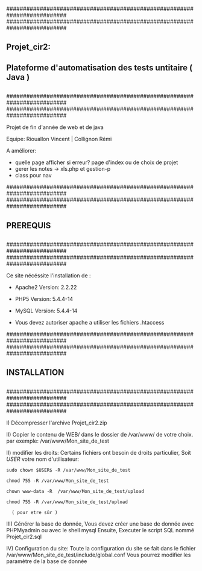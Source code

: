 ##########################################################################
##########################################################################
##                                                                      ##
##                          Projet_cir2:                                ##
##        Plateforme d'automatisation des tests untitaire ( Java )      ##
##                                                                      ##
##########################################################################
##########################################################################

Projet de fin d'année de web et de java

Equipe: Riouallon Vincent | Collignon Rémi

A améliorer:
- quelle page afficher si erreur? page d'index ou de choix de projet
- gerer les notes -> xls.php et gestion-p
- class pour nav

##########################################################################
##########################################################################
##                                                                      ##
##                            PREREQUIS                                 ##
##                                                                      ##
##########################################################################
##########################################################################

Ce site nécéssite l'installation de :

  - Apache2     Version:  2.2.22
  - PHP5        Version:  5.4.4-14
  - MySQL       Version:  5.4.4-14

  - Vous devez autoriser apache a utiliser les fichiers .htaccess

##########################################################################
##########################################################################
##                                                                      ##
##                           INSTALLATION                               ##
##                                                                      ##
##########################################################################
##########################################################################

I)    Décompresser l'archive Projet_cir2.zip

II)   Copier le contenu de WEB/ dans le dossier de /var/www/ de votre 
	    choix.
      par exemple: /var/www/Mon_site_de_test

II)   modifier les droits:
      Certains fichiers ont besoin de droits particulier,
      Soit $USER$ votre nom d'utilisateur:

	sudo chown $USER$ -R /var/www/Mon_site_de_test

  	chmod 755 -R /var/www/Mon_site_de_test
  	   
  	chown www-data -R  /var/www/Mon_site_de_test/upload
  	   
   	chmod 755 -R /var/www/Mon_site_de_test/upload
      
      ( pour etre sûr )

III)  Générer la base de donnée, 
      Vous devez créer une base de donnée avec PHPMyadmin ou avec le shell mysql
      Ensuite, Executer le script SQL nommé Projet_cir2.sql


IV)  Configuration du site:
      Toute la configuration du site se fait dans le fichier
       /var/www/Mon_site_de_test/include/global.conf
       Vous pourrez modifier les paramètre de la base de donnée
